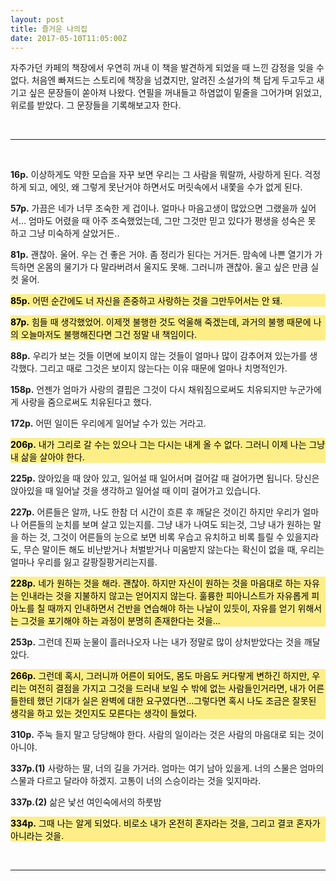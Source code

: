 ```yaml
---
layout: post
title: 즐거운 나의집
date: 2017-05-10T11:05:00Z
---
```


자주가던 카페의 책장에서 우연히 꺼내 이 책을 발견하게 되었을 때 느낀 감정을 잊을 수 없다. 처음엔 빠져드는 스토리에 책장을 넘겼지만, 알려진 소설가의 책 답게 두고두고 새기고 싶은 문장들이 쏟아져 나왔다. 연필을 꺼내들고 하염없이 밑줄을 그어가며 읽었고, 위로를 받았다. 그 문장들을 기록해보고자 한다. 

<br>

------
<br>

**16p.** 이상하게도 약한 모습을 자꾸 보면 우리는 그 사람을 뭐랄까, 사랑하게 된다. 걱정하게 되고, 에잇, 왜 그렇게 못난거야 하면서도 머릿속에서 내쫓을 수가 없게 된다.

**57p.** 가끔은 네가 너무 조숙한 게 겁이나. 얼마나 마음고생이 많았으면 그랬을까 싶어서... 엄마도 어렸을 때 아주 조숙했었는데, 그만 그것만 믿고 있다가 평생을 성숙은 못 하고 그냥 미숙하게 살았거든..

**81p.** 괜찮아. 울어. 우는 건 좋은 거야. 좀 정리가 된다는 거거든. 맘속에 나쁜 열기가 가득하면 온몸의 물기가 다 말라버려서 울지도 못해. 그러니까 괜찮아. 울고 싶은 만큼 실컷 울어.

<p style="color: #000000; background-color: #fdee87"> <b>85p.</b> 어떤 순간에도 너 자신을 존중하고 사랑하는 것을 그만두어서는 안 돼.</p>

<p style="color: #000000; background-color: #fdee87"> 
<b>87p.</b> 힘들 때 생각했었어. 이제껏 불행한 것도 억울해 죽겠는데, 과거의 불행 때문에 나의 오늘마저도 불행해진다면 그건 정말 내 책임이다.</p>

**88p.** 우리가 보는 것들 이면에 보이지 않는 것들이 얼마나 많이 감추어져 있는가를 생각했다. 그리고 때로 그것은 보이지 않는다는 이유 때문에 얼마나 치명적인가.

**158p.** 언젠가 엄마가 사랑의 결핍은 그것이 다시 채워짐으로써도 치유되지만 누군가에게 사랑을 줌으로써도 치유된다고 했다. 

**172p.** 어떤 일이든 우리에게 일어날 수가 있는 거라고.

<p style="color: #000000; background-color: #fdee87"> <b> 206p.</b> 내가 그리로 갈 수는 있으나 그는 다시는 내게 올 수 없다. 그러니 이제 나는 그냥 내 삶을 살아야 한다.</p>

**225p.** 앉아있을 때 앉아 있고, 일어설 때 일어서며 걸어갈 때 걸어가면 됩니다. 당신은 앉아있을 때 일어날 것을 생각하고 일어설 때 이미 걸어가고 있습니다.

**227p.** 어른들은 알까, 나도 한참 더 시간이 흐른 후 깨달은 것이긴 하지만 우리가 얼마나 어른들의 눈치를 보며 살고 있는지를. 그냥 내가 나여도 되는것, 그냥 내가 원하는 말을 하는 것, 그것이 어른들의 눈으로 보면 비록 우습고 유치하고 비록 틀릴 수 있을지라도, 무슨 말이든 해도 비난받거나 처벌받거나 미움받지 않는다는 확신이 없을 때, 우리는 얼마나 우리를 잃고 갈팡질팡거리는지를.

<p style="color: #000000; background-color: #fdee87"> <b> 228p.</b> 네가 원하는 것을 해라. 괜찮아. 하지만 자신이 원하는 것을 마음대로 하는 자유는 인내라는 것을 지불하지 않고는 얻어지지 않는다. 훌륭한 피아니스트가 자유롭게 피아노를 칠 때까지 인내하면서 건반을 연습해야 하는 나날이 있듯이, 자유를 얻기 위해서는 그것을 포기해야 하는 과정이 분명히 존재한다는 것을...</p>

**253p.** 그런데 진짜 눈물이 흘러나오자 나는 내가 정말로 많이 상처받았다는 것을 깨달았다.

<p style="color: #000000; background-color: #fdee87"><b>266p.</b> 그런데 혹시, 그러니까 어른이 되어도, 몸도 마음도 커다랗게 변하긴 하지만, 우리는 여전히 결점을 가지고 그것을 드러내 보일 수 밖에 없는 사람들인거라면, 내가 어른들한테 했던 기대가 실은 완벽에 대한 요구였다면...그렇다면 혹시 나도 조금은 잘못된 생각을 하고 있는 것인지도 모른다는 생각이 들었다.</p> 

**310p.** 주눅 들지 말고 당당해야 한다. 사람의 일이라는 것은 사람의 마음대로 되는 것이 아니야. 

**337p.(1)** 사랑하는 딸, 너의 길을 가거라. 엄마는 여기 남아 있을게. 너의 스물은 엄마의 스물과 다르고 달라야 하겠지. 고통이 너의 스승이라는 것을 잊지마라. 
	
**337p.(2)** 삶은 낯선 여인숙에서의 하룻밤

<p style="color: #000000; background-color: #fdee87"><b> 334p.</b> 그때 나는 알게 되었다. 비로소 내가 온전히 혼자라는 것을, 그리고 결코 혼자가 아니라는 것을.</p>

<br>
	
---


